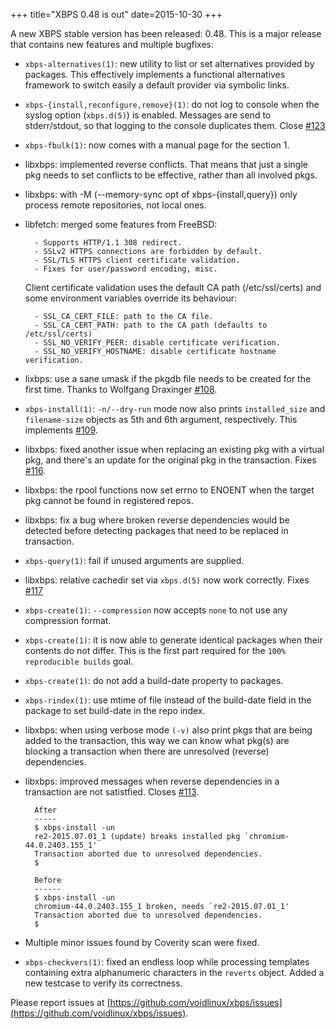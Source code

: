 +++
title="XBPS 0.48 is out"
date=2015-10-30
+++

A new XBPS stable version has been released: 0.48. This is a major release
that contains new features and multiple bugfixes:

* `xbps-alternatives(1)`: new utility to list or set alternatives provided by
packages. This effectively implements a functional alternatives framework
to switch easily a default provider via symbolic links.

* `xbps-{install,reconfigure,remove}(1)`: do not log to console when the
syslog option (`xbps.d(5)`) is enabled. Messages are send to stderr/stdout,
so that logging to the console duplicates them.
Close [#123](https://github.com/voidlinux/xbps/issues/123)

* `xbps-fbulk(1)`: now comes with a manual page for the section 1.

* libxbps: implemented reverse conflicts. That means that just a single pkg
 needs to set conflicts to be effective, rather than all involved pkgs.

* libxbps: with \-M (\--memory-sync opt of xbps-{install,query}) only process
 remote repositories, not local ones.

* libfetch: merged some features from FreeBSD:

        - Supports HTTP/1.1 308 redirect.
        - SSLv2 HTTPS connections are forbidden by default.
        - SSL/TLS HTTPS client certificate validation.
        - Fixes for user/password encoding, misc.

    Client certificate validation uses the default CA path (/etc/ssl/certs)
and some environment variables override its behaviour:

        - SSL_CA_CERT_FILE: path to the CA file.
        - SSL_CA_CERT_PATH: path to the CA path (defaults to /etc/ssl/certs)
        - SSL_NO_VERIFY_PEER: disable certificate verification.
        - SSL_NO_VERIFY_HOSTNAME: disable certificate hostname verification.

* lixbps: use a sane umask if the pkgdb file needs to be created for the first
time. Thanks to Wolfgang Draxinger [#108](https://github.com/voidlinux/xbps/pull/108).

* `xbps-install(1)`: `-n/--dry-run` mode now also prints `installed_size` and
`filename-size` objects as 5th and 6th argument, respectively.
This implements [#109](https://github.com/voidlinux/xbps/issues/109).

* libxbps: fixed another issue when replacing an existing pkg with a virtual
pkg, and there's an update for the original pkg in the transaction.
Fixes [#116](https://github.com/voidlinux/xbps/issues/116).

* libxbps: the rpool functions now set errno to ENOENT when the target
 pkg cannot be found in registered repos.

* libxbps: fix a bug where broken reverse dependencies would be detected
 before detecting packages that need to be replaced in transaction.

* `xbps-query(1)`: fail if unused arguments are supplied.

* libxbps: relative cachedir set via `xbps.d(5)` now work correctly.
Fixes [#117](https://github.com/voidlinux/xbps/issues/117)

* `xbps-create(1)`: `--compression` now accepts `none` to not use any
compression format.

* `xbps-create(1)`: it is now able to generate identical packages when their
contents do not differ. This is the first part required for the
`100% reproducible builds` goal.

* `xbps-create(1)`: do not add a build-date property to packages.

* `xbps-rindex(1)`: use mtime of file instead of the build-date field in the
package to set build-date in the repo index.

* libxbps: when using verbose mode `(-v)` also print pkgs that are being
added to the transaction, this way we can know what pkg(s) are blocking
a transaction when there are unresolved (reverse) dependencies.

* libxbps: improved messages when reverse dependencies in a transaction
are not satistfied. Closes [#113](https://github.com/voidlinux/xbps/issues/113).

        After
        -----
        $ xbps-install -un
        re2-2015.07.01_1 (update) breaks installed pkg `chromium-44.0.2403.155_1'
        Transaction aborted due to unresolved dependencies.
        $

        Before
        ------
        $ xbps-install -un
        chromium-44.0.2403.155_1 broken, needs `re2-2015.07.01_1'
        Transaction aborted due to unresolved dependencies.
        $

* Multiple minor issues found by Coverity scan were fixed.

* `xbps-checkvers(1)`: fixed an endless loop while processing templates containing
extra alphanumeric characters in the `reverts` object. Added a new testcase
to verify its correctness.

Please report issues at
[https://github.com/voidlinux/xbps/issues](https://github.com/voidlinux/xbps/issues).
